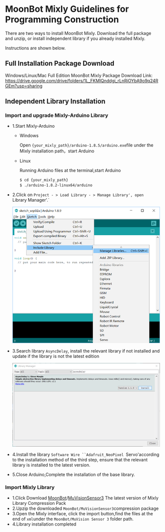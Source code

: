 # MoonBot Mixly Guidelines for Programming Construction

There are two ways to install MoonBot Mixly. Download the full package and unzip, or install independent library if you already installed Mixly.

Instructions are shown below.

## Full Installation Package Download

Windows/Linux/Mac Full Edition MoonBot Mixly Package Download Link: <https://drive.google.com/drive/folders/1L_FKMlQnddgi_rLnRiOYbA9o9q24RGEm?usp=sharing>

## Independent Library Installation

### Import and upgrade Mixly-Arduino Library

- 1.Start Mixly-Arduino
    - Windows

        Open `{your_mixly_path}/arduino-1.8.5/arduino.exe`file under the Mixly installation path，start Arduino

    - Linux

        Running Arduino files at the terminal,start Arduino
        ```bash
        $ cd {your_mixly_path}
        $ ./arduino-1.8.2-linux64/arduino
        ```
- 2.Click on `Project - > Load Library - > Manage Library', open  `Library Manager'.`

    ![](./images/Earduino_lib_management_zh.png)

- 3.Search library `AsyncDelay`, install the relevant library if not installed and update if the library is not the latest edition

    ![](./images/Earduino_lib_download_zh.png)

- 4.Install the library `Software Wire ``Adafruit_NeoPixel `Servo'according to the installation method of the third step,
    ensure that the relevant library is installed to the latest version.
	
- 5.Close Arduino,Complete the installation of the base library.

### Import Mixly Library

- 1.Click Download [MoonBot](https://github.com/mu-opensource/MoonBot-Mixly/releases/latest)/[MuVisionSensor3](https://github.com/mu-opensource/MuVisionSensor3-Mixly/releases/latest) The latest version of Mixly Library Compression Pack
- 2.Upzip the downloaded `MoonBot/MuVisionSensor3`compression package
- 3.Open the Mixly interface, click the import button,find the files at the end of `xml`under the `MoonBot/MuVision Sensor 3` folder path.
- 4.Library installation completed

